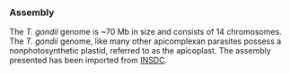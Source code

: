 ### Assembly  

The *T. gondii* genome is ~70 Mb in size and consists of 14
chromosomes. The *T. gondii* genome, like many other apicomplexan
parasites possess a nonphotosynthetic plastid, referred to as the
apicoplast. The assembly presented has been imported from [INSDC](http://www.insdc.org).
